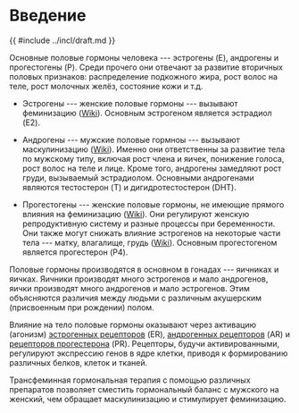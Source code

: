 # Введение

{{ #include ../incl/draft.md }}

Основные половые гормоны человека --- эстрогены (E), андрогены и прогестогены (P).
Среди прочего они отвечают за развитие вторичных половых признаков:
распределение подкожного жира, рост волос на теле, рост молочных желёз,
состояние кожи и т.д.

- Эстрогены --- женские половые гормоны --- вызывают феминизацию ([Wiki][E2-effects]).
  Основным эстрогеном является эстрадиол (E2).

- Андрогены --- мужские половые гормноы --- вызывают маскулинизацию ([Wiki][T-effects]).
  Именно они ответственны за развитие тела по мужскому типу, включая
  рост члена и яичек, понижение голоса, рост волос на теле и лице.
  Кроме того, андрогены замедляют рост груди, вызываемый эстрадиолом.
  Основными андрогенами являются тестостерон (T) и дигидротестостерон (DHT).

- Прогестогены --- женские половые гормоны,
  не имеющие прямого влияния на феминизацию ([Wiki][P4-effects]).
  Они регулируют женскую репродуктивную систему и разные процессы при беременности.
  Они также могут снижать влияние эстрогенов на некоторые части тела ---
  матку, влагалище, грудь ([Wiki][P4-antagonism]).
  Основным прогестогеном является прогестерон (P4).

Половые гормоны производятся в основном в гонадах --- яичниках и яичках.
Яичники производят много эстрогенов и мало андрогенов,
яички производят много андрогенов и мало эстрогенов.
Этим объясняются различия между людьми
с различным акушерским (присвоенным при рождении) полом.

Влияние на тело половые гормоны оказывают через активацию (агонизм)
[эстрогенных рецепторов][ER] (ER), [андрогенных рецепторов][AR] (AR) и [рецепторов прогестерона][PR] (PR).
Рецепторы, будучи активированными, регулируют экспрессию генов в ядре клетки,
приводя к формированию различных белков, клеток и тканей.

Трансфеминная гормональная терапия с помощью различных препаратов
позволяет сместить гормональный баланс с мужского на женский,
чем обращает маскулинизацию и стимулирует феминизацию.

[E2-effects]: #
[T-effects]: #
[P4-effects]: #
[P4-antagonism]: #
[ER]: #
[AR]: #
[PR]: #
